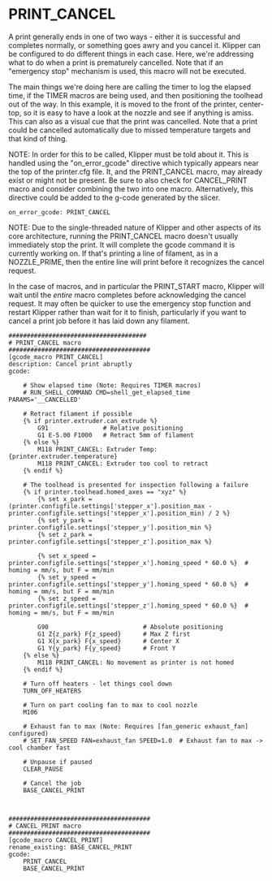 # PRINT_CANCEL
A print generally ends in one of two ways - either it is successful and completes normally, or something goes awry and you cancel it. Klipper can be configured to do different things in each case.
Here, we're addressing what to do when a print is prematurely cancelled. Note that if an "emergency stop" mechanism is used, this macro will not be executed.

The main things we're doing here are calling the timer to log the elapsed time, if the TIMER macros are being used, and then positioning the toolhead out of the way. In this example, it is moved
to the front of the printer, center-top, so it is easy to have a look at the nozzle and see if anything is amiss. This can also as a visual cue that the print was cancelled. 
Note that a print could be cancelled automatically due to missed temperature targets and that kind of thing.

NOTE: In order for this to be called, Klipper must be told about it. This is handled using the "on_error_gcode" directive which typically appears near the top of the printer.cfg file. 
It, and the PRINT_CANCEL macro, may already exist or might not be present. Be sure to also check for CANCEL_PRINT macro and consider combining the two into one macro. 
Alternatively, this directive could be added to the g-code generated by the slicer.
``` 
on_error_gcode: PRINT_CANCEL
```
NOTE: Due to the single-threaded nature of Klipper and other aspects of its core architecture, running the PRINT_CANCEL macro doesn't usually immediately stop the print. It will complete the gcode 
command it is currently working on. If that's printing a line of filament, as in a NOZZLE_PRIME, then the entire line will print before it recognizes the cancel request. 

In the case of macros, and in particular the PRINT_START macro, Klipper will wait until the *entire* macro completes before acknowledging the cancel request. 
It may often be quicker to use the emergency stop function and restart Klipper rather than wait for it to finish, particularly if you want to cancel a print job before it has laid down any filament. 
```
######################################
# PRINT_CANCEL macro
#######################################
[gcode_macro PRINT_CANCEL]
description: Cancel print abruptly
gcode:

    # Show elapsed time (Note: Requires TIMER macros)
    # RUN_SHELL_COMMAND CMD=shell_get_elapsed_time PARAMS='__CANCELLED'
    
    # Retract filament if possible
    {% if printer.extruder.can_extrude %}
        G91               # Relative positioning
        G1 E-5.00 F1000   # Retract 5mm of filament
    {% else %}
        M118 PRINT_CANCEL: Extruder Temp: {printer.extruder.temperature}
        M118 PRINT_CANCEL: Extruder too cool to retract
    {% endif %}

    # The toolhead is presented for inspection following a failure
    {% if printer.toolhead.homed_axes == "xyz" %}
        {% set x_park = (printer.configfile.settings['stepper_x'].position_max - printer.configfile.settings['stepper_x'].position_min) / 2 %}
        {% set y_park = printer.configfile.settings['stepper_y'].position_min %}
        {% set z_park = printer.configfile.settings['stepper_z'].position_max %}

        {% set x_speed = printer.configfile.settings['stepper_x'].homing_speed * 60.0 %}  # homing = mm/s, but F = mm/min 
        {% set y_speed = printer.configfile.settings['stepper_y'].homing_speed * 60.0 %}  # homing = mm/s, but F = mm/min 
        {% set z_speed = printer.configfile.settings['stepper_z'].homing_speed * 60.0 %}  # homing = mm/s, but F = mm/min

        G90                          # Absolute positioning
        G1 Z{z_park} F{z_speed}      # Max Z first
        G1 X{x_park} F{x_speed}      # Center X
        G1 Y{y_park} F{y_speed}      # Front Y
    {% else %}
        M118 PRINT_CANCEL: No movement as printer is not homed
    {% endif %}

    # Turn off heaters - let things cool down
    TURN_OFF_HEATERS                       

    # Turn on part cooling fan to max to cool nozzle
    M106

    # Exhaust fan to max (Note: Requires [fan_generic exhaust_fan] configured)
    # SET_FAN_SPEED FAN=exhaust_fan SPEED=1.0  # Exhaust fan to max -> cool chamber fast

    # Unpause if paused
    CLEAR_PAUSE

    # Cancel the job
    BASE_CANCEL_PRINT



#######################################
# CANCEL_PRINT macro
#######################################
[gcode_macro CANCEL_PRINT]
rename_existing: BASE_CANCEL_PRINT
gcode:
    PRINT_CANCEL
    BASE_CANCEL_PRINT
```
